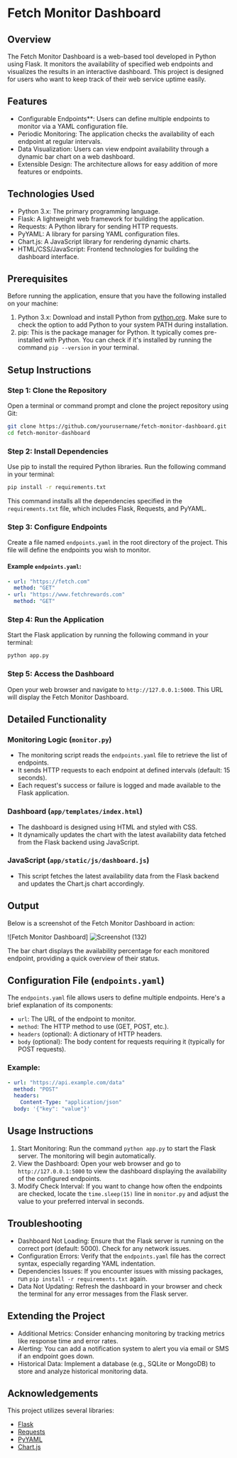 

# Fetch Monitor Dashboard

## Overview
The Fetch Monitor Dashboard is a web-based tool developed in Python using Flask. It monitors the availability of specified web endpoints and visualizes the results in an interactive dashboard. This project is designed for users who want to keep track of their web service uptime easily.

## Features
- Configurable Endpoints**: Users can define multiple endpoints to monitor via a YAML configuration file.
- Periodic Monitoring: The application checks the availability of each endpoint at regular intervals.
- Data Visualization: Users can view endpoint availability through a dynamic bar chart on a web dashboard.
- Extensible Design: The architecture allows for easy addition of more features or endpoints.

## Technologies Used
- Python 3.x: The primary programming language.
- Flask: A lightweight web framework for building the application.
- Requests: A Python library for sending HTTP requests.
- PyYAML: A library for parsing YAML configuration files.
- Chart.js: A JavaScript library for rendering dynamic charts.
- HTML/CSS/JavaScript: Frontend technologies for building the dashboard interface.

## Prerequisites
Before running the application, ensure that you have the following installed on your machine:

1. Python 3.x: Download and install Python from [python.org](https://www.python.org/downloads/). Make sure to check the option to add Python to your system PATH during installation.
2. pip: This is the package manager for Python. It typically comes pre-installed with Python. You can check if it's installed by running the command `pip --version` in your terminal.

## Setup Instructions

### Step 1: Clone the Repository
Open a terminal or command prompt and clone the project repository using Git:

```bash
git clone https://github.com/yourusername/fetch-monitor-dashboard.git
cd fetch-monitor-dashboard
```

### Step 2: Install Dependencies
Use pip to install the required Python libraries. Run the following command in your terminal:

```bash
pip install -r requirements.txt
```

This command installs all the dependencies specified in the `requirements.txt` file, which includes Flask, Requests, and PyYAML.

### Step 3: Configure Endpoints
Create a file named `endpoints.yaml` in the root directory of the project. This file will define the endpoints you wish to monitor.

#### Example `endpoints.yaml`:
```yaml
- url: "https://fetch.com"
  method: "GET"
- url: "https://www.fetchrewards.com"
  method: "GET"
```

### Step 4: Run the Application
Start the Flask application by running the following command in your terminal:

```bash
python app.py
```

### Step 5: Access the Dashboard
Open your web browser and navigate to `http://127.0.0.1:5000`. This URL will display the Fetch Monitor Dashboard.

## Detailed Functionality

### Monitoring Logic (`monitor.py`)
- The monitoring script reads the `endpoints.yaml` file to retrieve the list of endpoints.
- It sends HTTP requests to each endpoint at defined intervals (default: 15 seconds).
- Each request's success or failure is logged and made available to the Flask application.

### Dashboard (`app/templates/index.html`)
- The dashboard is designed using HTML and styled with CSS.
- It dynamically updates the chart with the latest availability data fetched from the Flask backend using JavaScript.

### JavaScript (`app/static/js/dashboard.js`)
- This script fetches the latest availability data from the Flask backend and updates the Chart.js chart accordingly.

## Output

Below is a screenshot of the Fetch Monitor Dashboard in action:

![Fetch Monitor Dashboard] ![Screenshot (132)](https://github.com/user-attachments/assets/2e5b531d-8bfd-4c9c-808d-9d2f168269f5)


The bar chart displays the availability percentage for each monitored endpoint, providing a quick overview of their status.

## Configuration File (`endpoints.yaml`)
The `endpoints.yaml` file allows users to define multiple endpoints. Here's a brief explanation of its components:

- `url`: The URL of the endpoint to monitor.
- `method`: The HTTP method to use (GET, POST, etc.).
- `headers` (optional): A dictionary of HTTP headers.
- `body` (optional): The body content for requests requiring it (typically for POST requests).

### Example:
```yaml
- url: "https://api.example.com/data"
  method: "POST"
  headers:
    Content-Type: "application/json"
  body: '{"key": "value"}'
```

## Usage Instructions

1. Start Monitoring: Run the command `python app.py` to start the Flask server. The monitoring will begin automatically.
2. View the Dashboard: Open your web browser and go to `http://127.0.0.1:5000` to view the dashboard displaying the availability of the configured endpoints.
3. Modify Check Interval: If you want to change how often the endpoints are checked, locate the `time.sleep(15)` line in `monitor.py` and adjust the value to your preferred interval in seconds.

## Troubleshooting

- Dashboard Not Loading: Ensure that the Flask server is running on the correct port (default: 5000). Check for any network issues.
- Configuration Errors: Verify that the `endpoints.yaml` file has the correct syntax, especially regarding YAML indentation.
- Dependencies Issues: If you encounter issues with missing packages, run `pip install -r requirements.txt` again.
- Data Not Updating: Refresh the dashboard in your browser and check the terminal for any error messages from the Flask server.

## Extending the Project
- Additional Metrics: Consider enhancing monitoring by tracking metrics like response time and error rates.
- Alerting: You can add a notification system to alert you via email or SMS if an endpoint goes down.
- Historical Data: Implement a database (e.g., SQLite or MongoDB) to store and analyze historical monitoring data.

## Acknowledgements
This project utilizes several libraries:
- [Flask](https://flask.palletsprojects.com/)
- [Requests](https://docs.python-requests.org/)
- [PyYAML](https://pyyaml.org/)
- [Chart.js](https://www.chartjs.org/)


